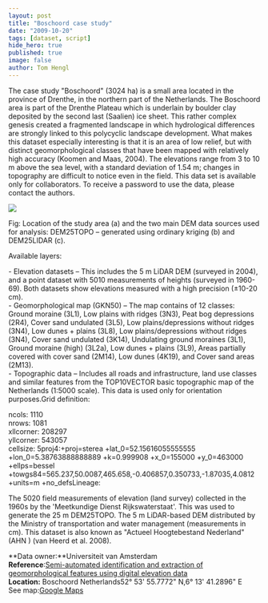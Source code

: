 ```yaml
---
layout: post
title: "Boschoord case study"
date: "2009-10-20"
tags: [dataset, script]
hide_hero: true
published: true
image: false
author: Tom Hengl
---
```


The case study "Boschoord" (3024 ha) is a small area located in the province of Drenthe, in the northern part of the Netherlands. The Boschoord area is part of the Drenthe Plateau which is underlain by boulder clay deposited by the second last (Saalien) ice sheet. This rather complex genesis created a fragmented landscape in which hydrological differences are strongly linked to this polycyclic landscape development. What makes this dataset especially interesting is that it is an area of low relief, but with distinct geomorphological classes that have been mapped with relatively high accuracy (Koomen and Maas, 2004). The elevations range from 3 to 10 m above the sea level, with a standard deviation of 1.54 m; changes in topography are difficult to notice even in the field. This data set is available only for collaborators. To receive a password to use the data, please contact the authors.

![]({{site.baseurl}}/uploads/img/data/Fig_boschoord_location.jpg)

Fig: Location of the study area (a) and the two main DEM data sources used for analysis: DEM25TOPO – generated using ordinary kriging (b) and DEM25LIDAR (c).

Available layers:

\- Elevation datasets – This includes the 5 m LiDAR DEM (surveyed in 2004), and a point dataset with 5010 measurements of heights (surveyed in 1960-69). Both datasets show elevations measured with a high precision (±10-20 cm).  
\- Geomorphological map (GKN50) – The map contains of 12 classes: Ground moraine (3L1), Low plains with ridges (3N3), Peat bog depressions (2R4), Cover sand undulated (3L5), Low plains/depressions without ridges (3N4), Low dunes + plains (3L8), Low plains/depressions without ridges (3N4), Cover sand undulated (3K14), Undulating ground moraines (3L1), Ground moraine (high) (3L2a), Low dunes + plains (3L9), Areas partially covered with cover sand (2M14), Low dunes (4K19), and Cover sand areas (2M13).  
\- Topographic data – Includes all roads and infrastructure, land use classes and similar features from the TOP10VECTOR basic topographic map of the Netherlands (1:5000 scale). This data is used only for orientation purposes.Grid definition:

ncols: 1110  
nrows: 1081  
xllcorner: 208297  
yllcorner: 543057  
cellsize: 5proj4:+proj=sterea +lat\_0=52.15616055555555 +lon\_0=5.38763888888889 +k=0.999908 +x\_0=155000 +y\_0=463000 +ellps=bessel +towgs84=565.237,50.0087,465.658,-0.406857,0.350733,-1.87035,4.0812 +units=m +no\_defsLineage:

The 5020 field measurements of elevation (land survey) collected in the 1960s by the 'Meetkundige Dienst Rijkswaterstaat'. This was used to generate the 25 m DEM25TOPO. The 5 m LiDAR-based DEM distributed by the Ministry of transportation and water management (measurements in cm). This dataset is also known as "Actueel Hoogtebestand Nederland" (AHN ) (van Heerd et al. 2008).

**Data owner:**Universiteit van Amsterdam  
**Reference**:[Semi-automated identification and extraction of geomorphological features using digital elevation data](https://doi.org/10.1016/B978-0-444-53446-0.00010-0)  
**Location:** Boschoord
Netherlands52° 53' 55.7772" N,6° 13' 41.2896" E  
See map:[Google Maps](http://maps.google.nl/?q=%2C+Boschoord%2C+%2C+nl)


